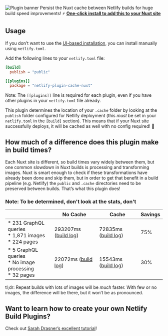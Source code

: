 ![Plugin banner](https://repository-images.githubusercontent.com/290913731/f64c9000-22e5-11eb-823a-85da58853d63)
Persist the Nuxt cache between Netlify builds for huge build speed improvements! ⚡️
[**One-click install to add this to your Nuxt site**](http://app.netlify.com/plugins/netlify-plugin-cache-nuxt/install?utm_source=github&utm_medium=nuxt-cache-bp-jl&utm_campaign=devex)</div>

## Usage

If you don’t want to use the [UI-based installation](http://app.netlify.com/plugins/netlify-plugin-cache-nuxt/install?utm_source=github&utm_medium=nuxt-cache-bp-jl&utm_campaign=devex), you can install manually using `netlify.toml`.

Add the following lines to your `netlify.toml` file:

```toml
[build]
  publish = "public"

[[plugins]]
  package = "netlify-plugin-cache-nuxt"
```

Note: The `[[plugins]]` line is required for each plugin, even if you have other plugins in your `netlify.toml` file already.

This plugin determines the location of your `.cache` folder by looking at the `publish` folder configured for Netlify deployment (this _must_ be set in your `netlify.toml` in the `[build]` section). This means that if your Nuxt site successfully deploys, it will be cached as well with no config required! 🎉

## How much of a difference does this plugin make in build times?

Each Nuxt site is different, so build times vary widely between them, but one common slowdown in Nuxt builds is processing and transforming images. Nuxt is smart enough to check if these transformations have already been done and skip them, but in order to get that benefit in a build pipeline (e.g. Netlify) the `public` and `.cache` directories need to be preserved between builds. That’s what this plugin does!

### Note: To be determined, don't look at the stats, don't
|                                                            | No Cache                                                                                                | Cache                                                                                                   | Savings |
|------------------------------------------------------------|---------------------------------------------------------------------------------------------------------|---------------------------------------------------------------------------------------------------------|---------|
| * 231 GraphQL queries<br>* 1,871 images<br>* 224 pages     | 293207ms ([build log](https://app.netlify.com/sites/lengstorf/deploys/5dceed27d58a580008daaccc))        | 72835ms ([build log](https://app.netlify.com/sites/lengstorf/deploys/5dcef2463da4810008d48aaa))         | 75%     |
| * 5 GraphQL queries<br>* No image processing<br>* 32 pages | 22072ms ([build log](https://app.netlify.com/sites/build-plugin-test/deploys/5dceed49e746a200091c76fe)) | 15543ms ([build log](https://app.netlify.com/sites/build-plugin-test/deploys/5dceedbfad95d0000bcd46d1)) | 30%     |

tl;dr: Repeat builds with lots of images will be _much_ faster. With few or no images, the difference will be there, but it won’t be as pronounced.

## Want to learn how to create your own Netlify Build Plugins?

Check out [Sarah Drasner’s excellent tutorial](https://www.netlify.com/blog/2019/10/16/creating-and-using-your-first-netlify-build-plugin/?utm_source=github&utm_medium=netlify-plugin-cache-nuxt-jl&utm_campaign=devex)!

